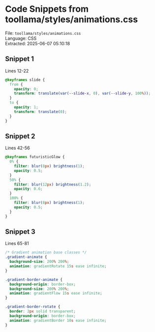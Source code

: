 # Code Snippets from toollama/styles/animations.css

File: `toollama/styles/animations.css`  
Language: CSS  
Extracted: 2025-06-07 05:10:18  

## Snippet 1
Lines 12-22

```CSS
@keyframes slide {
  from {
    opacity: 0;
    transform: translate(var(--slide-x, 0), var(--slide-y, 100%));
  }
  to {
    opacity: 1;
    transform: translate(0);
  }
}
```

## Snippet 2
Lines 42-56

```CSS
@keyframes futuristicGlow {
  0% {
    filter: blur(8px) brightness(1);
    opacity: 0.5;
  }
  50% {
    filter: blur(12px) brightness(1.2);
    opacity: 0.6;
  }
  100% {
    filter: blur(8px) brightness(1);
    opacity: 0.5;
  }
}
```

## Snippet 3
Lines 65-81

```CSS
/* Gradient animation base classes */
.gradient-animate {
  background-size: 200% 200%;
  animation: gradientRotate 15s ease infinite;
}

.gradient-border-animate {
  background-origin: border-box;
  background-size: 200% 200%;
  animation: gradientFlow 15s ease infinite;
}

.gradient-border-rotate {
  border: 2px solid transparent;
  background-origin: border-box;
  animation: gradientBorder 10s ease infinite;
}
```

